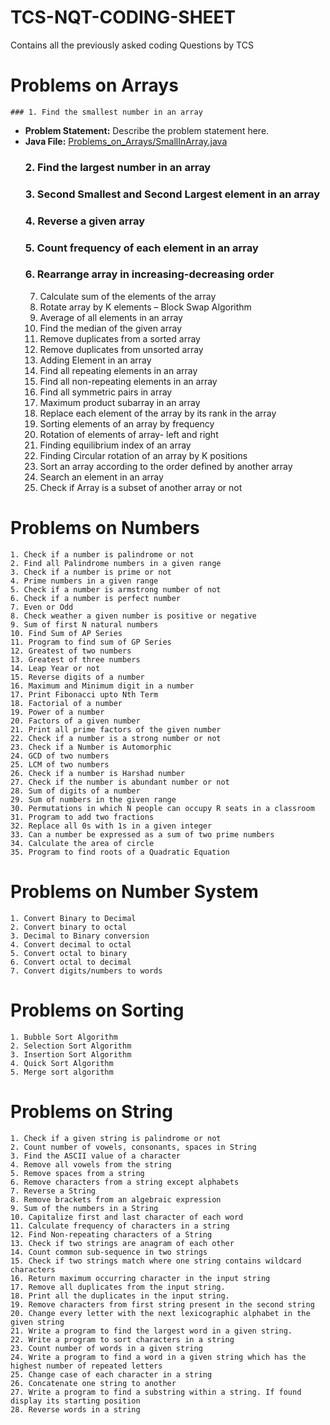 # TCS-NQT-CODING-SHEET
Contains all the previously asked coding Questions by TCS 

# Problems on Arrays
    ### 1. Find the smallest number in an array
- **Problem Statement:** Describe the problem statement here.
- **Java File:** [Problems_on_Arrays/SmallInArray.java](Problems_on_Arrays/SmallInArray.java)
    ### 2. Find the largest number in an array
    ### 3. Second Smallest and Second Largest element in an array
    ### 4. Reverse a given array
    ### 5. Count frequency of each element in an array
    ### 6. Rearrange array in increasing-decreasing order
    7. Calculate sum of the elements of the array
    8. Rotate array by K elements – Block Swap Algorithm
    9. Average of all elements in an array
    10. Find the median of the given array
    11. Remove duplicates from a sorted array
    12. Remove duplicates from unsorted array
    13. Adding Element in an array
    14. Find all repeating elements in an array
    15. Find all non-repeating elements in an array
    16. Find all symmetric pairs in array
    17. Maximum product subarray in an array
    18. Replace each element of the array by its rank in the array
    19. Sorting elements of an array by frequency
    20. Rotation of elements of array- left and right
    21. Finding equilibrium index of an array
    22. Finding Circular rotation of an array by K positions
    23. Sort an array according to the order defined by another array
    24. Search an element in an array
    25. Check if Array is a subset of another array or not

# Problems on Numbers
    1. Check if a number is palindrome or not
    2. Find all Palindrome numbers in a given range
    3. Check if a number is prime or not
    4. Prime numbers in a given range
    5. Check if a number is armstrong number of not
    6. Check if a number is perfect number
    7. Even or Odd
    8. Check weather a given number is positive or negative
    9. Sum of first N natural numbers
    10. Find Sum of AP Series
    11. Program to find sum of GP Series
    12. Greatest of two numbers
    13. Greatest of three numbers
    14. Leap Year or not
    15. Reverse digits of a number
    16. Maximum and Minimum digit in a number
    17. Print Fibonacci upto Nth Term
    18. Factorial of a number
    19. Power of a number
    20. Factors of a given number
    21. Print all prime factors of the given number
    22. Check if a number is a strong number or not
    23. Check if a Number is Automorphic
    24. GCD of two numbers
    25. LCM of two numbers
    26. Check if a number is Harshad number
    27. Check if the number is abundant number or not
    28. Sum of digits of a number
    29. Sum of numbers in the given range
    30. Permutations in which N people can occupy R seats in a classroom
    31. Program to add two fractions
    32. Replace all 0s with 1s in a given integer
    33. Can a number be expressed as a sum of two prime numbers
    34. Calculate the area of circle
    35. Program to find roots of a Quadratic Equation

# Problems on Number System
    1. Convert Binary to Decimal
    2. Convert binary to octal
    3. Decimal to Binary conversion
    4. Convert decimal to octal
    5. Convert octal to binary
    6. Convert octal to decimal
    7. Convert digits/numbers to words

# Problems on Sorting
    1. Bubble Sort Algorithm
    2. Selection Sort Algorithm
    3. Insertion Sort Algorithm
    4. Quick Sort Algorithm
    5. Merge sort algorithm

# Problems on String
    1. Check if a given string is palindrome or not
    2. Count number of vowels, consonants, spaces in String
    3. Find the ASCII value of a character
    4. Remove all vowels from the string
    5. Remove spaces from a string
    6. Remove characters from a string except alphabets
    7. Reverse a String
    8. Remove brackets from an algebraic expression
    9. Sum of the numbers in a String
    10. Capitalize first and last character of each word
    11. Calculate frequency of characters in a string
    12. Find Non-repeating characters of a String
    13. Check if two strings are anagram of each other
    14. Count common sub-sequence in two strings
    15. Check if two strings match where one string contains wildcard characters
    16. Return maximum occurring character in the input string
    17. Remove all duplicates from the input string.
    18. Print all the duplicates in the input string.
    19. Remove characters from first string present in the second string
    20. Change every letter with the next lexicographic alphabet in the given string
    21. Write a program to find the largest word in a given string.
    22. Write a program to sort characters in a string
    23. Count number of words in a given string
    24. Write a program to find a word in a given string which has the highest number of repeated letters
    25. Change case of each character in a string
    26. Concatenate one string to another
    27. Write a program to find a substring within a string. If found display its starting position
    28. Reverse words in a string
